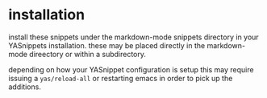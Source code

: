 # installation

install these snippets under the markdown-mode snippets directory in
your YASnippets installation. these may be placed directly in the
markdown-mode direectory or within a subdirectory.

depending on how your YASnippet configuration is setup this may require
issuing a ```yas/reload-all``` or restarting emacs in order to pick up
the additions.

